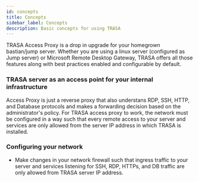 ```yaml
---
id: concepts
title: Concepts
sidebar_label: Concepts
description: Basic concepts for using TRASA
---
```







TRASA Access Proxy is a drop in upgrade for your homegrown bastian/jump server.
Whether you are using a linux server (configured as Jump server) or Microsoft Remote Desktop Gateway, TRASA offers all those features along with best practices enabled and configurable by default.

### TRASA server as an access point for your internal infrastructure
Access Proxy is just a reverse proxy that also understans RDP, SSH, HTTP, and Database protocols and makes a forwarding decision based on the administrator's policy. For TRASA access proxy to work, the network must be configured in a way such that every remote access to your server and services are only allowed from the server IP address in which TRASA is installed.
<!-- <img alt="enrol device" src={('/img/docs/tutorial/all-users.png')} /> -->

### Configuring your network
+ Make changes in your network firewall such that ingress traffic to your server and services listening for SSH, RDP, HTTPs, and DB traffic are only allowed from TRASA server IP address.
 
